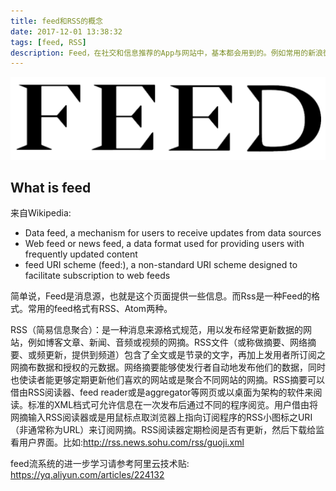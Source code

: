 ```yaml
---
title: feed和RSS的概念
date: 2017-12-01 13:38:32
tags: [feed, RSS]
description: Feed，在社交和信息推荐的App与网站中，基本都会用到的。例如常用的新浪微博，用户登录进入后，展现给我们的就是feed信息流。新浪微博的信息，来自于你关注人所发布的内容。还有微信的朋友圈，今日头条的信息流，好友发布的美拍等，这些都是Feed。玩过知乎的人应该知道，在知乎Feed中，会显示某某关注了某某话题，某某点赞或者赞同了某个回答。广义来讲，这些也算是一种Feed。
---
```

![feed](feed/feed.png)
## What is feed
来自Wikipedia:
 - Data feed, a mechanism for users to receive updates from data sources
 - Web feed or news feed, a data format used for providing users with frequently updated content
 - feed URI scheme (feed:), a non-standard URI scheme designed to facilitate subscription to web feeds

简单说，Feed是消息源，也就是这个页面提供一些信息。而Rss是一种Feed的格式。常用的feed格式有RSS、Atom两种。

RSS（简易信息聚合）：是一种消息来源格式规范，用以发布经常更新数据的网站，例如博客文章、新闻、音频或视频的网摘。RSS文件（或称做摘要、网络摘要、或频更新，提供到频道）包含了全文或是节录的文字，再加上发用者所订阅之网摘布数据和授权的元数据。网络摘要能够使发行者自动地发布他们的数据，同时也使读者能更够定期更新他们喜欢的网站或是聚合不同网站的网摘。RSS摘要可以借由RSS阅读器、feed reader或是aggregator等网页或以桌面为架构的软件来阅读。标准的XML档式可允许信息在一次发布后通过不同的程序阅览。用户借由将网摘输入RSS阅读器或是用鼠标点取浏览器上指向订阅程序的RSS小图标之URI（非通常称为URL）来订阅网摘。RSS阅读器定期检阅是否有更新，然后下载给监看用户界面。比如:http://rss.news.sohu.com/rss/guoji.xml

feed流系统的进一步学习请参考阿里云技术贴: https://yq.aliyun.com/articles/224132






